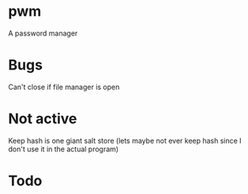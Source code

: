 # pwm
A password manager

# Bugs
Can't close if file manager is open

# Not active
Keep hash is one giant salt store (lets maybe not ever keep hash since I don't use it in the actual program)

# Todo